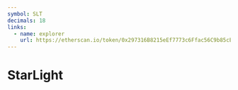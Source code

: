 ```yaml
---
symbol: SLT
decimals: 18
links:
  - name: explorer
    url: https://etherscan.io/token/0x297316B8215eEf7773c6Ffac56C9b85cE2213bDc
---
```


# StarLight
